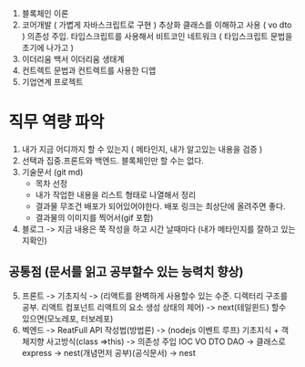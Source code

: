 1. 블록체인 이론
2. 코어개발 ( 가볍게 자바스크립트로 구현 ) 추상화 클래스를 이해하고 사용 ( vo dto ) 의존성 주입. 타입스크립트를 사용해서 비트코인 네트워크 ( 타입스크립트 문법을 초기에 나가고 )
3. 이더리움 백서 이더리움 생태계
4. 컨트렉트 문법과 컨트렉트를 사용한 디앱
5. 기업연계 프로젝트

# 직무 역량 파악
1. 내가 지금 어디까지 할 수 있는지 ( 메타인지, 내가 알고있는 내용을 검증 )
2. 선택과 집중.프론트와 백엔드. 블록체인만 할 수는 없다.
3. 기술문서 (git md)
    - 목차 선정
    - 내가 작업한 내용을 리스트 형태로 나열해서 정리
    - 결과물 무조건 배포가 되어있어야한다. 배포 링크는 최상단에 올려주면 좋다.
    - 결과물의 이미지를 찍어서(gif 포함)
4. 블로그 -> 지금 내용은 쭉 작성을 하고 시간 날때마다 (내가 메타인지를 잘하고 있는지확인)

## 공통점 (문서를 읽고 공부할수 있는 능력치 향상)
5. 프론트 -> 기초지식 -> (리액트를 완벽하게 사용할수 있는 수준. 디렉터리 구조를 공부. 리액트 컴포넌트 리액트의 요소 생성 상태의 제어) -> next(테일윈드) 할수 있으면(모노레포, 터보레포)
6. 벡엔드 -> ReatFull API 작성법(방법론) -> (nodejs 이벤트 루프) 기초지식 + 객체지향 사고방식(class =>this) -> 의존성 주입 IOC VO DTO DAO -> 클래스로 express -> nest(개념먼저 공부)(공식문서) -> nest